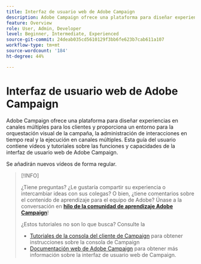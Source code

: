 ```yaml
---
title: Interfaz de usuario web de Adobe Campaign
description: Adobe Campaign ofrece una plataforma para diseñar experiencias en canales múltiples para los clientes y proporciona un entorno para la orquestación visual de la campaña, la administración de interacciones en tiempo real y la ejecución en canales múltiples. Esta guía del usuario contiene vídeos y tutoriales sobre las funciones y capacidades de la interfaz de usuario web de Adobe Campaign.
feature: Overview
role: User, Admin, Developer
level: Beginner, Intermediate, Experienced
source-git-commit: 24deab035cd5610129f3bb6fe623b7cab611a107
workflow-type: tm+mt
source-wordcount: '184'
ht-degree: 44%

---
```


# Interfaz de usuario web de Adobe Campaign

Adobe Campaign ofrece una plataforma para diseñar experiencias en canales múltiples para los clientes y proporciona un entorno para la orquestación visual de la campaña, la administración de interacciones en tiempo real y la ejecución en canales múltiples. Esta guía del usuario contiene vídeos y tutoriales sobre las funciones y capacidades de la interfaz de usuario web de Adobe Campaign.

Se añadirán nuevos vídeos de forma regular.

>[!INFO]
> 
> ¿Tiene preguntas? ¿Le gustaría compartir su experiencia o intercambiar ideas con sus colegas? O bien, ¿tiene comentarios sobre el contenido de aprendizaje para el equipo de Adobe? Únase a la conversación en **[hilo de la comunidad de aprendizaje Adobe Campaign](https://experienceleaguecommunities.adobe.com:443/t5/adobe-campaign-classic/join-the-discussion-on-adobe-campaign-learning/td-p/419096)**!
>
>
> ¿Estos tutoriales no son lo que busca?
> Consulte la
> 
> * [Tutoriales de la consola del cliente de Campaign](https://experienceleague.adobe.com/docs/campaign-learn/tutorials/overview.html) para obtener instrucciones sobre la consola de Campaign
> * [Documentación web de Adobe Campaign](https://experienceleague.adobe.com/docs/campaign-web/v8/campaign-web-home.htm) para obtener más información sobre la interfaz de usuario web de Campaign.
